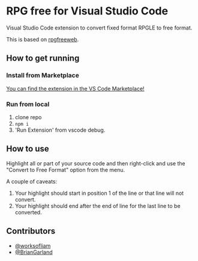 # RPG free for Visual Studio Code
Visual Studio Code extension to convert fixed format RPGLE to free format.

This is based on [rpgfreeweb](https://github.com/worksofliam/rpgfreeweb).

## How to get running

### Install from Marketplace

[You can find the extension in the VS Code Marketplace!](https://marketplace.visualstudio.com/items?itemName=BrianJGarland.vscode-rpgfree)

### Run from local

1. clone repo
2. `npm i`
3. 'Run Extension' from vscode debug.

## How to use

Highlight all or part of your source code and then right-click and use the "Convert to Free Format" option from the menu.

A couple of caveats:
1. Your highlight should start in position 1 of the line or that line will not convert.
2. Your highlight should end after the end of line for the last line to be converted.

## Contributors

* [@worksofliam](https://github.com/worksofliam)
* [@BrianGarland](https://github.com/BrianGarland)
